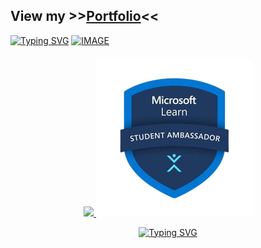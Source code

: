 ## View my >>[Portfolio](https://delightful-mud-04f7cec10.5.azurestaticapps.net/)<<
[![Typing SVG](https://readme-typing-svg.herokuapp.com?font=Fira+Code&size=24&color=%2336BCF7&lines=🟢+🔴+🟡)](https://github.com/NGcodeX)
[![IMAGE](https://raw.githubusercontent.com/codeurzebs/codeurzebs/b953e366ac3ccd6ef125fc9cc95cffdf0edeedec/.github/workflows/Private/ZEBSjava.svg)](https://github.com/codeurzebs)
###
<div align="center">
  <a href="https://github.com/codeurzebs/GitHub-Achievements">
  <img src="https://raw.githubusercontent.com/NGUENAZEBS/NGUENAZEBS/c60e5035e3ee35b80f97ee70f87c45d379a81fb7/.github/workflows/Private/AchivmentZEB.svg"/>
  </a>
  <a href="https://mvp.microsoft.com/en-US/studentambassadors/profile/25189185-c672-485c-b5e0-68741b2899dc">
  <img src="https://github.com/codeurzebs/codeurzebs/blob/main/.github/workflows/Private/OIP__1_-removebg-preview.png?raw=true" width="250px"/>
  </a>
</div>
<div align="center">

[![Typing SVG](https://readme-typing-svg.herokuapp.com?font=Fira+Code&size=20&color=%2336BCF7&lines=👉+Join+my+Club)](https://github.com/NGcodeX)
</div>
